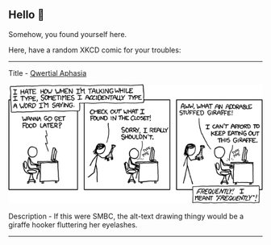 ## Hello 👀

Somehow, you found yourself here.

Here, have a random XKCD comic for your troubles:

-----------------------------------

Title - [Qwertial Aphasia](https://xkcd.com/604)

![Qwertial Aphasia](./random_comic.png)

Description - If this were SMBC, the alt-text drawing thingy would be a giraffe hooker fluttering her eyelashes.

-----------------------------------